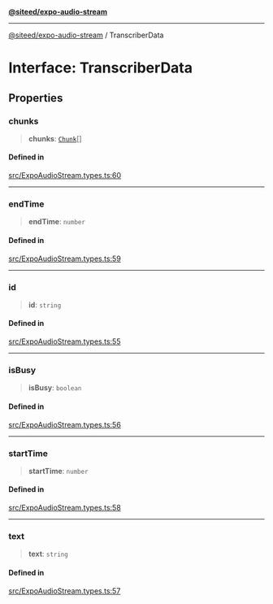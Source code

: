[**@siteed/expo-audio-stream**](../README.md)

***

[@siteed/expo-audio-stream](../README.md) / TranscriberData

# Interface: TranscriberData

## Properties

### chunks

> **chunks**: [`Chunk`](Chunk.md)[]

#### Defined in

[src/ExpoAudioStream.types.ts:60](https://github.com/deeeed/expo-audio-stream/blob/cbc3d10661a415811f1fe46cb3acaf63451a9df9/packages/expo-audio-stream/src/ExpoAudioStream.types.ts#L60)

***

### endTime

> **endTime**: `number`

#### Defined in

[src/ExpoAudioStream.types.ts:59](https://github.com/deeeed/expo-audio-stream/blob/cbc3d10661a415811f1fe46cb3acaf63451a9df9/packages/expo-audio-stream/src/ExpoAudioStream.types.ts#L59)

***

### id

> **id**: `string`

#### Defined in

[src/ExpoAudioStream.types.ts:55](https://github.com/deeeed/expo-audio-stream/blob/cbc3d10661a415811f1fe46cb3acaf63451a9df9/packages/expo-audio-stream/src/ExpoAudioStream.types.ts#L55)

***

### isBusy

> **isBusy**: `boolean`

#### Defined in

[src/ExpoAudioStream.types.ts:56](https://github.com/deeeed/expo-audio-stream/blob/cbc3d10661a415811f1fe46cb3acaf63451a9df9/packages/expo-audio-stream/src/ExpoAudioStream.types.ts#L56)

***

### startTime

> **startTime**: `number`

#### Defined in

[src/ExpoAudioStream.types.ts:58](https://github.com/deeeed/expo-audio-stream/blob/cbc3d10661a415811f1fe46cb3acaf63451a9df9/packages/expo-audio-stream/src/ExpoAudioStream.types.ts#L58)

***

### text

> **text**: `string`

#### Defined in

[src/ExpoAudioStream.types.ts:57](https://github.com/deeeed/expo-audio-stream/blob/cbc3d10661a415811f1fe46cb3acaf63451a9df9/packages/expo-audio-stream/src/ExpoAudioStream.types.ts#L57)
